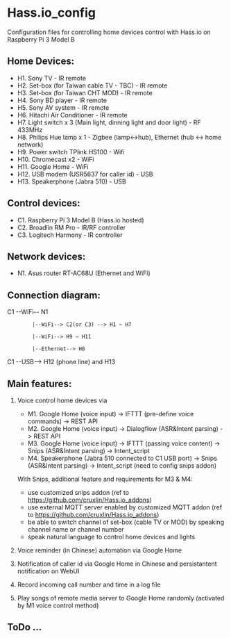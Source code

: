 # Hass.io_config
Configuration files for controlling home devices control with Hass.io on Raspberry Pi 3 Model B

## Home Devices:
- H1. Sony TV - IR remote
- H2. Set-box (for Taiwan cable TV - TBC) - IR remote
- H3. Set-box (for Taiwan CHT MOD) - IR remote
- H4. Sony BD player - IR remote
- H5. Sony AV system - IR remote
- H6. Hitachi Air Conditioner - IR remote
- H7. Light switch x 3 (Main light, dinning light and door light) - RF 433MHz
- H8. Philips Hue lamp x 1 - Zigbee (lamp<->hub), Ethernet (hub <-> home network)
- H9. Power switch TPlink HS100 - Wifi
- H10. Chromecast x2 - WiFi
- H11. Google Home - WiFi
- H12. USB modem (USR5637 for caller id) - USB 
- H13. Speakerphone (Jabra 510) - USB

## Control devices:
- C1. Raspberry Pi 3 Model B (Hass.io hosted)
- C2. Broadlin RM Pro - IR/RF controller
- C3. Logitech Harmony - IR controller

## Network devices:
- N1. Asus router RT-AC68U (Ethernet and WiFi)

## Connection diagram:

C1 --WiFi-- N1 

            |--WiFi--> C2(or C3) --> H1 ~ H7

            |--WiFi--> H9 ~ H11
            
            |--Ethernet--> H8

C1 --USB--> H12 (phone line)  and H13

## Main features:

1. Voice control home devices via
   - M1. Google Home (voice input) -> IFTTT (pre-define voice commands) -> REST API
   - M2. Google Home (voice input) -> Dialogflow (ASR&Intent parsing) -> REST API
   - M3. Google Home (voice input) -> IFTTT (passing voice content) -> Snips (ASR&Intent parsing) -> Intent_script
   - M4. Speakerphone (Jabra 510 connected to C1 USB port) -> Snips (ASR&Intent parsing) -> Intent_script (need to config snips addon)

    With Snips, additional feature and requirements for M3 & M4:
      - use customized snips addon (ref to https://github.com/cruxlin/Hass.io_addons)
      - use external MQTT server enabled by customized MQTT addon (ref to https://github.com/cruxlin/Hass.io_addons)
      - be able to switch channel of set-box (cable TV or MOD) by speaking channel name or channel number
      - speak natural language to control home devices and lights
  
2. Voice reminder (in Chinese) automation via Google Home

3. Notification of caller id via Google Home in Chinese and persistantent notification on WebUI

4. Record incoming call number and time in a log file

5. Play songs of remote media server to Google Home randomly (activated by M1 voice control method)

## ToDo ...



